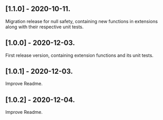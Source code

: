 ## [1.1.0] - 2020-10-11.

Migration release for null safety, containing new functions in extensions along with their respective unit tests.

## [1.0.0] - 2020-12-03.

First release version, containing extension functions and its unit tests.

## [1.0.1] - 2020-12-03.

Improve Readme.

## [1.0.2] - 2020-12-04.

Improve Readme.
